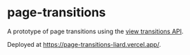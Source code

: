 # page-transitions

A prototype of page transitions using the [view transitions API](https://developer.chrome.com/docs/web-platform/view-transitions/).

Deployed at <https://page-transitions-liard.vercel.app/>.
